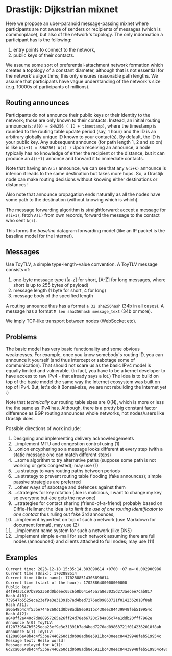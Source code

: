 #   Drastijk: Dijkstrian mixnet

Here we propose an uber-paranoid message-passing mixnet where
participants are not aware of senders or recipients of messages
(which is commonplace), but also of the network's topology. The
only indormation a participant has is the following:

 1. entry points to connect to the network,
 2. public keys of their contacts.

We assume some sort of preferential-attachment network formation
which creates a topology of a constant diameter, although that
is not essential for the network's algorithms; this only ensures
reasonable path lengths. We assume that participants have vague
understanding of the network's size (e.g. 10000s of participants
of millions).

##  Routing announces

Participants do not announce their public keys or their identity
to the network; those are only known to their contacts. Instead,
an initial routing announce is: 
    `A(0) = SHA256 ( ID + timestamp)`, 
where the timestamp is rounded to the routing table update
period (say, 1 hour) and the ID is an arbitrary globally unique
ID known to your contact(s). By default, the ID is your public
key. Any subsequent announce (for path length 1, 2 and so on) is
like `A(i+1) = SHA256( A(i) )` Upon receiving an announce, a
node typically has no knowledge of either the recipient or the
distance, but it can produce an `A(i+1)` annonce and forward it
to immediate contacts.

Note that having an `A(i)` announce, we can see that any
`A(i+k)` announce is inferior: it leads to the same destination
but takes more hops. So, a Drastijk node can make routing
decisions without knowing either destinations or distances!

Also note that announce propagation ends naturally as all the
nodes have some path to the destination (without knowing which
is which).

The message forwarding algorithm is straightforward: accept a 
message for `A(i+1)`, fetch `A(i)` from own records, forward the
message to the contact who sent `A(i)`.

This forms the *baseline* datagram forwarding model (like an IP
packet is the baseline model for the Internet).

##  Messages

Use ToyTLV, a simple type-length-value convention. A ToyTLV
message consists of:

 1. one-byte message type ([a-z] for short, [A-Z] for long
    messages, where short is up to 255 bytes of payload)
 2. message length (1 byte for short, 4 for long)
 3. message body of the specified length

A routing announce thus has a format 
    `a 32 sha256hash` (34b in all cases).
A message has a format 
    `M len sha256hash message_text` (34b or more).

We imply TCP-like transport between nodes (WebSocket etc).

##  Problems

The basic model has very basic functionality and some obvious
weaknesses. For example, once you know somebody's routing ID,
you can announce it yourself (and thus intercept or sabotage
some of communication). That should not scare us as the basic
IPv4 model is equally limited and vulnerable. (In fact, you have
to be a kernel developer to have access to raw IPv4 - that
already says a lot.) The idea is to build on top of the basic
model the same way the Internet ecosystem was built on top of
IPv4. But, let's do it Bonsai-size, we are not rebuilding the
Internet yet :)

Note that *technically* our routing table sizes are O(N), which
is more or less the the same as IPv4 has. Although, there is a
pretty big constant factor difference as BGP routing announces
whole networks, not nodes/users like Drastijk does.

Possible directions of work include:

 1. Designing and implementing delivery acknowledgements
 2. ...implement MTU and congestion control using (1)
 3. ...onion encyphering so a message looks different at every
    step (with a static message one can match different steps)
 4. ...some algorithm to try alternative paths (suppose some
    path is not working or gets congested); may use (1)
 5. ...a strategy to vary routing paths between periods
 6. ...a strategy to prevent routing table flooding (fake 
    announces); simple passive strategies are preferred
 7. ...other ways of sabotage and defences against them
 8. ...strategies for key rotation (Joe is malicious, I want
    to change my key so everyone but Joe gets the new one)
 9. ...strategies for contact sharing (friend-of-a-friend)
    probably based on Diffie-Hellman; the idea is to *limit
    the use of one routing identificator to one contact*
    thus ruling out fake 3rd announces,
10. ...implement hypertext on top of such a network
    (use Markdown for document format), may use (2)
11. ...implement name system for such a network (like DNS)
12. ...implement simple e-mail for such network assuming
    there are full nodes (announced) and clients attached
    to full nodes; may use (11)

##  Examples

````
Current time: 2023-12-18 15:35:14.303890614 +0700 +07 m=+0.002900986
Current time (Unix): 1702888514
Current time (Unix nano): 1702888514303890614
Current time (start of the hour): 1702886400000000000
Public key: d4f94a31c97b8952368d0bdeec05c6b0b641e45a7a8e3035d273aecee7cab817
Hash A(0): 739547b5525eca23ef9e3e31391b7ad4bed7276ad09863721f0142362018f8ab
Hash A(1): a06a48b4c4f53be7446260d1d0b98adb8e5911bc430eec84439948feb519954c
Hash A(2): a848ff2a440c7d888957265a26ff24d78eb6720c7b4a05c74a1ddb20fff7962e
Announce A(0) ToyTLV: 6120739547b5525eca23ef9e3e31391b7ad4bed7276ad09863721f0142362018f8ab
Announce A(1) ToyTLV: 6120a06a48b4c4f53be7446260d1d0b98adb8e5911bc430eec84439948feb519954c
Message text: Hello world!
Message relayed for A(1): 6d2ca06a48b4c4f53be7446260d1d0b98adb8e5911bc430eec84439948feb519954c48656c6c6f20776f726c6421
````
